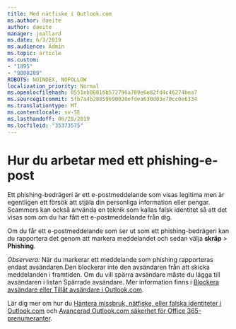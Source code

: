 ```yaml
---
title: Med nätfiske i Outlook.com
ms.author: daeite
author: daeite
manager: joallard
ms.date: 6/3/2019
ms.audience: Admin
ms.topic: article
ms.custom:
- "1895"
- "9000289"
ROBOTS: NOINDEX, NOFOLLOW
localization_priority: Normal
ms.openlocfilehash: 0551eb86016b572796a789e6e82fd4c46274bea7
ms.sourcegitcommit: 5fb7a4b28859690020efdea630d03e70cc0e6334
ms.translationtype: MT
ms.contentlocale: sv-SE
ms.lasthandoff: 06/28/2019
ms.locfileid: "35373575"
---
```

# <a name="how-to-deal-with-a-phishing-email"></a>Hur du arbetar med ett phishing-e-post

Ett phishing-bedrägeri är ett e-postmeddelande som visas legitima men är egentligen ett försök att stjäla din personliga information eller pengar. Scammers kan också använda en teknik som kallas falsk identitet så att det visas som om du har fått ett e-postmeddelande från dig.

Om du får ett e-postmeddelande som ser ut som ett phishing-bedrägeri kan du rapportera det genom att markera meddelandet och sedan välja **skräp** > **Phishing**.

*Observera:* När du markerar ett meddelande som phishing rapporteras endast avsändaren.Den blockerar inte den avsändaren från att skicka meddelanden i framtiden. Om du vill spärra avsändare måste du lägga till avsändaren i listan Spärrade avsändare. Mer information finns i [Blockera avsändare eller Tillåt avsändare i Outlook.com](https://support.office.com/article/a3ece97b-82f8-4a5e-9ac3-e92fa6427ae4).

Lär dig mer om hur du [Hantera missbruk, nätfiske, eller falska identiteter i Outlook.com](https://support.office.com/article/0d882ea5-eedc-4bed-aebc-079ffa1105a3) och [Avancerad Outlook.com säkerhet för Office 365-prenumeranter](https://support.office.com/article/882d2243-eab9-4545-a58a-b36fee4a46e2).